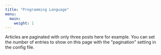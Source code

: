 ```yaml
---
title: "Programming Language"
menu:
  main:
    weight: 1
---
```

Articles are paginated with only three posts here for example. You can set the number of entries to show on this page with the "pagination" setting in the config file.
